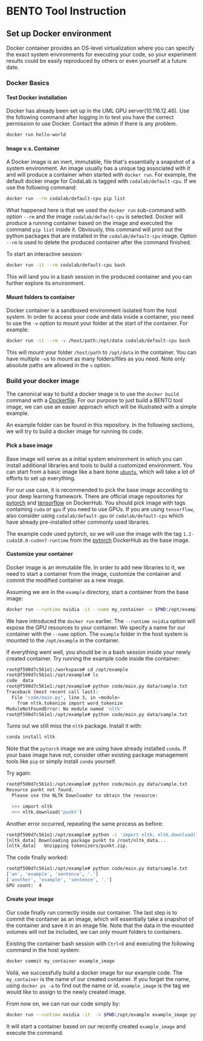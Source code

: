 # BENTO Tool Instruction

## Set up Docker environment
Docker container provides an OS-level virtualization where you can specify the exact system environments for executing your code, so your experiment results could be easily reproduced by others or even yourself at a future date. 

### Docker Basics

#### Test Docker installation
Docker has already been set up in the UML GPU server(10.116.12.46). Use the following command after logging in to test you have the correct permission to use Docker. Contact the admin if there is any problem.
```bash
docker run hello-world
```

#### Image v.s. Container
A Docker image is an inert, immutable, file that's essentially a snapshot of a system environment. An image usually has a unique tag associated with it and will produce a container when started with `docker run`. For example, the default docker image for CodaLab is tagged with `codalab/default-cpu`. If we use the following command:
```bash
docker run --rm codalab/default-cpu pip list
```
What happened here is that we used the `docker run` sub-command with option `--rm` and the image `codalab/default-cpu` is selected. Docker will produce a running container based on the image and executed the command `pip list` inside it. Obviously, this command will print out the python packages that are installed in the `codalab/default-cpu` image. Option `--rm` is used to delete the produced container after the command finished.

To start an interactive session:
```bash
docker run -it --rm codalab/default-cpu bash
```
This will land you in a bash session in the produced container and you can further explore its environment.

#### Mount folders to container
Docker container is a sandboxed environment isolated from the host system. In order to access your code and data inside a container, you need to use the `-v` option to mount your folder at the start of the container. For example:

```bash
docker run -it --rm -v /host/path:/opt/data codalab/default-cpu bash
```

This will mount your folder `/host/path` to `/opt/data` in the container. You can have multiple `-v`s to mount as many folders/files as you need. Note only absolute paths are allowed in the `v` option.

### Build your docker image
The canonical way to build a docker image is to use the `docker build` command with a [Dockerfile](https://docs.docker.com/engine/reference/builder/). For our purpose to just build a BENTO tool image, we can use an easier approach which will be illustrated with a simple example.

An example folder can be found in this repository. In the following sections, we will try to build a docker image for running its code.

#### Pick a base image
Base image will serve as a initial system environment in which you can install additional libraries and tools to build a customized environment. You can start from a basic image like a bare bone [`ubuntu`](https://hub.docker.com/_/ubuntu?tab=description), which will take a lot of efforts to set up everything. 

For our use case, it is recommended to pick the base image according to your deep learning framework. There are official image repositories for [pytorch](https://hub.docker.com/r/pytorch/pytorch/tags) and [tensorflow](https://hub.docker.com/r/tensorflow/tensorflow/tags) on DockerHub. You should pick image with tags containing `cuda` or `gpu` if you need to use GPUs. If you are using `tensorflow`, also consider using `codalab/default-gpu` or `codalab/default-cpu` which have already pre-installed other commonly used libraries.

The example code used pytorch, so we will use the image with the tag `1.2-cuda10.0-cudnn7-runtime` from the [pytorch](https://hub.docker.com/r/pytorch/pytorch/tags) DockerHub as the base image.

#### Customize your container
Docker image is an immutable file. In order to add new libraries to it, we need to start a container from the image, customize the container and commit the modified container as a new image.

Assuming we are in the `example` directory, start a container from the base image:
```bash
docker run --runtime nvidia -it --name my_container -v $PWD:/opt/example pytorch/pytorch:1.2-cuda10.0-cudnn7-runtime bash
```
We have introduced the `docker run` earlier. The `--runtime nvidia` option will expose the GPU resources to your container. We specify a name for our container with the `--name` option. The `example` folder in the host system is mounted to the `/opt/example` in the container.

If everything went well, you should be in a bash session inside your newly created container. Try running the example code inside the container:

```bash
root@f590d7c561e1:/workspace# cd /opt/example
root@f590d7c561e1:/opt/example# ls
code  data
root@f590d7c561e1:/opt/example# python code/main.py data/sample.txt 
Traceback (most recent call last):
  File "code/main.py", line 3, in <module>
    from nltk.tokenize import word_tokenize
ModuleNotFoundError: No module named 'nltk'
root@f590d7c561e1:/opt/example# python code/main.py data/sample.txt 
```

Turns out we still miss the `nltk` package. Install it with:
```bash
conda install nltk
```
Note that the `pytorch` image we are using have already installed `conda`. If your base image have not, consider other existing package management tools like `pip` or simply install `conda` yourself.

Try again:
```bash
root@f590d7c561e1:/opt/example# python code/main.py data/sample.txt
Resource punkt not found.
  Please use the NLTK Downloader to obtain the resource:

  >>> import nltk
  >>> nltk.download('punkt')
```
Another error occurred, repeating the same process as before:
```bash
root@f590d7c561e1:/opt/example# python -c 'import nltk; nltk.download("punkt")'
[nltk_data] Downloading package punkt to /root/nltk_data...
[nltk_data]   Unzipping tokenizers/punkt.zip.
```

The code finally worked:
```bash
root@f590d7c561e1:/opt/example# python code/main.py data/sample.txt 
['an', 'example', 'sentence', '.']
['another', 'example', 'sentence', '.']
GPU count:  4
```

#### Create your image
Our code finally run correctly inside our container. The last step is to commit the container as an image, which will essentially take a snapshot of the container and save it in an image file. Note that the data in the mounted volumes will not be included, we can only mount folders to containers. 

Existing the container bash session with `Ctrl+D` and executing the following command in the host system:
```bash
docker commit my_container example_image
```
Voilá, we successfully build a docker image for our example code. The `my_container` is the name of our created container. If you forget the name, using `docker ps -a` to find out the name or id. `example_image` is the tag we would like to assign to the newly created image.

From now on, we can run our code simply by:
```bash
docker run --runtime nvidia -it  -v $PWD:/opt/example example_image python /opt/example/code/main.py /opt/example/data/sample.txt
```

It will start a container based on our recently created `example_image` and execute the command.